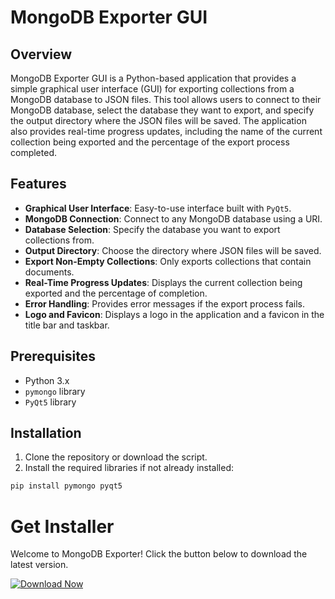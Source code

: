 # MongoDB Exporter GUI

## Overview

MongoDB Exporter GUI is a Python-based application that provides a simple graphical user interface (GUI) for exporting collections from a MongoDB database to JSON files. This tool allows users to connect to their MongoDB database, select the database they want to export, and specify the output directory where the JSON files will be saved. The application also provides real-time progress updates, including the name of the current collection being exported and the percentage of the export process completed.

## Features

- **Graphical User Interface**: Easy-to-use interface built with `PyQt5`.
- **MongoDB Connection**: Connect to any MongoDB database using a URI.
- **Database Selection**: Specify the database you want to export collections from.
- **Output Directory**: Choose the directory where JSON files will be saved.
- **Export Non-Empty Collections**: Only exports collections that contain documents.
- **Real-Time Progress Updates**: Displays the current collection being exported and the percentage of completion.
- **Error Handling**: Provides error messages if the export process fails.
- **Logo and Favicon**: Displays a logo in the application and a favicon in the title bar and taskbar.

## Prerequisites

- Python 3.x
- `pymongo` library
- `PyQt5` library

## Installation

1. Clone the repository or download the script.
2. Install the required libraries if not already installed:

```sh
pip install pymongo pyqt5
```

# Get Installer

Welcome to MongoDB Exporter! Click the button below to download the latest version.

<a href="https://github.com/Sarwarhridoy4/MongoDB-Exporter/blob/production/application/MongoDB%20Exporter.exe" download>
    <img src="https://img.shields.io/badge/Download-Now-brightgreen" alt="Download Now">
</a>
